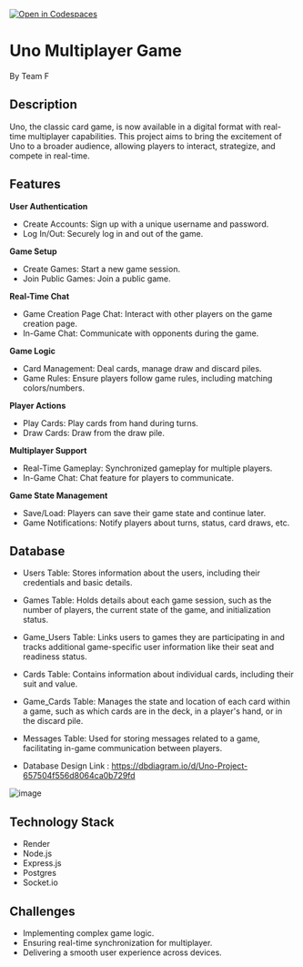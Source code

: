 [![Open in Codespaces](https://classroom.github.com/assets/launch-codespace-7f7980b617ed060a017424585567c406b6ee15c891e84e1186181d67ecf80aa0.svg)](https://classroom.github.com/open-in-codespaces?assignment_repo_id=12560830)

# Uno Multiplayer Game
By Team F

## Description
Uno, the classic card game, is now available in a digital format with real-time multiplayer capabilities. This project aims to bring the excitement of Uno to a broader audience, allowing players to interact, strategize, and compete in real-time.

## Features

**User Authentication**
- Create Accounts: Sign up with a unique username and password.
- Log In/Out: Securely log in and out of the game.

**Game Setup**
- Create Games: Start a new game session.
- Join Public Games: Join a public game.

**Real-Time Chat**
- Game Creation Page Chat: Interact with other players on the game creation page.
- In-Game Chat: Communicate with opponents during the game.

**Game Logic**
- Card Management: Deal cards, manage draw and discard piles.
- Game Rules: Ensure players follow game rules, including matching colors/numbers.

**Player Actions**
- Play Cards: Play cards from hand during turns.
- Draw Cards: Draw from the draw pile.

**Multiplayer Support**
- Real-Time Gameplay: Synchronized gameplay for multiple players.
- In-Game Chat: Chat feature for players to communicate.

**Game State Management**
- Save/Load: Players can save their game state and continue later.
- Game Notifications: Notify players about turns, status, card draws, etc.

## Database
- Users Table: Stores information about the users, including their credentials and basic details.
- Games Table: Holds details about each game session, such as the number of players, the current state of the game, and initialization status.
- Game_Users Table: Links users to games they are participating in and tracks additional game-specific user information like their seat and readiness status.
- Cards Table: Contains information about individual cards, including their suit and value.
- Game_Cards Table: Manages the state and location of each card within a game, such as which cards are in the deck, in a player's hand, or in the discard pile.
- Messages Table: Used for storing messages related to a game, facilitating in-game communication between players.
  
- Database Design Link : https://dbdiagram.io/d/Uno-Project-657504f556d8064ca0b729fd
  
![image](https://github.com/sfsu-csc-667-fall-2023/team-term-project-group-f/assets/69046025/823eb270-2834-4374-9ca4-ae9ce791b62d)


## Technology Stack
- Render
- Node.js
- Express.js
- Postgres
- Socket.io

## Challenges
- Implementing complex game logic.
- Ensuring real-time synchronization for multiplayer.
- Delivering a smooth user experience across devices.

